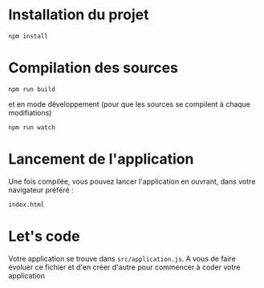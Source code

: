 # Installation du projet

    npm install

# Compilation des sources

    npm run build

et en mode développement (pour que les sources se compilent à chaque modifiations)

    npm run watch

# Lancement de l'application

Une fois compilée, vous pouvez lancer l'application en ouvrant, dans votre navigateur préféré :

    index.html

# Let's code

Votre application se trouve dans `src/application.js`. A vous de faire évoluer ce fichier et d'en créer d'autre pour commencer à coder votre application
